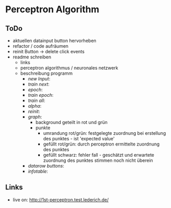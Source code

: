 # Perceptron Algorithm

## ToDo

* aktuellen datainput button hervorheben
* refactor / code aufräumen
* reinit Button -> delete click events
* readme schreiben
  * links
  * perceptron algorithmus / neuronales netzwerk
  * beschreibung programm
    * _new Input_:
    * _train next_:
    * _epoch_:
    * _train epoch_:
    * _train all_:
    * _alpha_:
    * _reinit_:
    * _graph_:
      * background geteilt in rot und grün
      * punkte
        * umrandung rot/grün: festgelegte zuordnung bei erstellung des punktes - ist 'expected value'
        * gefüllt rot/grün: durch perceptron ermittelte zuordnung des punktes
        * gefüllt schwarz: fehler fall - geschätzt und erwartete zuordnung des punktes stimmen noch nicht überein
    * _datarow buttons_:
    * _infotable_:

## Links

* live on: http://1st-perceptron.test.lederich.de/

